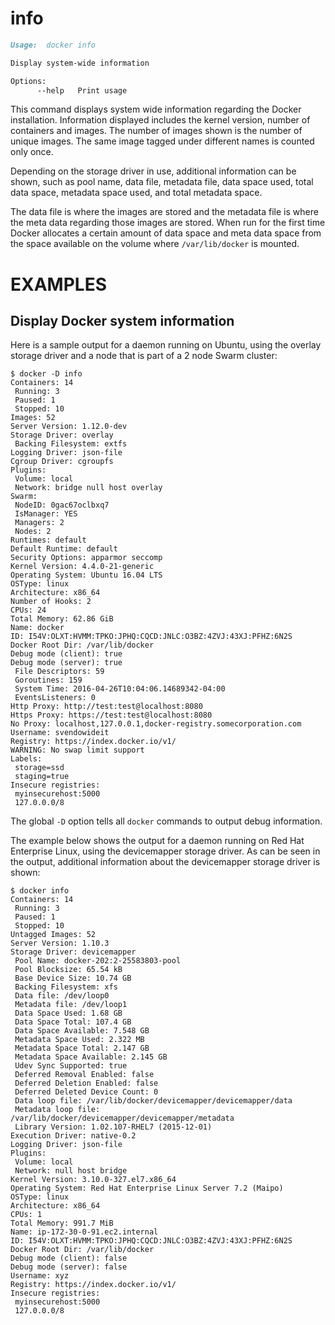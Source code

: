 <!--[metadata]>
+++
title = "info"
description = "The info command description and usage"
keywords = ["display, docker, information"]
[menu.main]
parent = "smn_cli"
+++
<![end-metadata]-->

# info

```markdown
Usage:  docker info

Display system-wide information

Options:
      --help   Print usage
```

This command displays system wide information regarding the Docker installation.
Information displayed includes the kernel version, number of containers and images.
The number of images shown is the number of unique images. The same image tagged
under different names is counted only once.

Depending on the storage driver in use, additional information can be shown, such
as pool name, data file, metadata file, data space used, total data space, metadata
space used, and total metadata space.

The data file is where the images are stored and the metadata file is where the
meta data regarding those images are stored. When run for the first time Docker
allocates a certain amount of data space and meta data space from the space
available on the volume where `/var/lib/docker` is mounted.

# EXAMPLES

## Display Docker system information

Here is a sample output for a daemon running on Ubuntu, using the overlay
storage driver and a node that is part of a 2 node Swarm cluster:

    $ docker -D info
    Containers: 14
     Running: 3
     Paused: 1
     Stopped: 10
    Images: 52
    Server Version: 1.12.0-dev
    Storage Driver: overlay
     Backing Filesystem: extfs
    Logging Driver: json-file
    Cgroup Driver: cgroupfs
    Plugins:
     Volume: local
     Network: bridge null host overlay
    Swarm: 
     NodeID: 0gac67oclbxq7
     IsManager: YES
     Managers: 2
     Nodes: 2
    Runtimes: default
    Default Runtime: default
    Security Options: apparmor seccomp
    Kernel Version: 4.4.0-21-generic
    Operating System: Ubuntu 16.04 LTS
    OSType: linux
    Architecture: x86_64
    Number of Hooks: 2
    CPUs: 24
    Total Memory: 62.86 GiB
    Name: docker
    ID: I54V:OLXT:HVMM:TPKO:JPHQ:CQCD:JNLC:O3BZ:4ZVJ:43XJ:PFHZ:6N2S
    Docker Root Dir: /var/lib/docker
    Debug mode (client): true
    Debug mode (server): true
     File Descriptors: 59
     Goroutines: 159
     System Time: 2016-04-26T10:04:06.14689342-04:00
     EventsListeners: 0
    Http Proxy: http://test:test@localhost:8080
    Https Proxy: https://test:test@localhost:8080
    No Proxy: localhost,127.0.0.1,docker-registry.somecorporation.com
    Username: svendowideit
    Registry: https://index.docker.io/v1/
    WARNING: No swap limit support
    Labels:
     storage=ssd
     staging=true
    Insecure registries:
     myinsecurehost:5000
     127.0.0.0/8

The global `-D` option tells all `docker` commands to output debug information.

The example below shows the output for a daemon running on Red Hat Enterprise Linux,
using the devicemapper storage driver. As can be seen in the output, additional
information about the devicemapper storage driver is shown:

    $ docker info
    Containers: 14
     Running: 3
     Paused: 1
     Stopped: 10
    Untagged Images: 52
    Server Version: 1.10.3
    Storage Driver: devicemapper
     Pool Name: docker-202:2-25583803-pool
     Pool Blocksize: 65.54 kB
     Base Device Size: 10.74 GB
     Backing Filesystem: xfs
     Data file: /dev/loop0
     Metadata file: /dev/loop1
     Data Space Used: 1.68 GB
     Data Space Total: 107.4 GB
     Data Space Available: 7.548 GB
     Metadata Space Used: 2.322 MB
     Metadata Space Total: 2.147 GB
     Metadata Space Available: 2.145 GB
     Udev Sync Supported: true
     Deferred Removal Enabled: false
     Deferred Deletion Enabled: false
     Deferred Deleted Device Count: 0
     Data loop file: /var/lib/docker/devicemapper/devicemapper/data
     Metadata loop file: /var/lib/docker/devicemapper/devicemapper/metadata
     Library Version: 1.02.107-RHEL7 (2015-12-01)
    Execution Driver: native-0.2
    Logging Driver: json-file
    Plugins:
     Volume: local
     Network: null host bridge
    Kernel Version: 3.10.0-327.el7.x86_64
    Operating System: Red Hat Enterprise Linux Server 7.2 (Maipo)
    OSType: linux
    Architecture: x86_64
    CPUs: 1
    Total Memory: 991.7 MiB
    Name: ip-172-30-0-91.ec2.internal
    ID: I54V:OLXT:HVMM:TPKO:JPHQ:CQCD:JNLC:O3BZ:4ZVJ:43XJ:PFHZ:6N2S
    Docker Root Dir: /var/lib/docker
    Debug mode (client): false
    Debug mode (server): false
    Username: xyz
    Registry: https://index.docker.io/v1/
    Insecure registries:
     myinsecurehost:5000
     127.0.0.0/8
